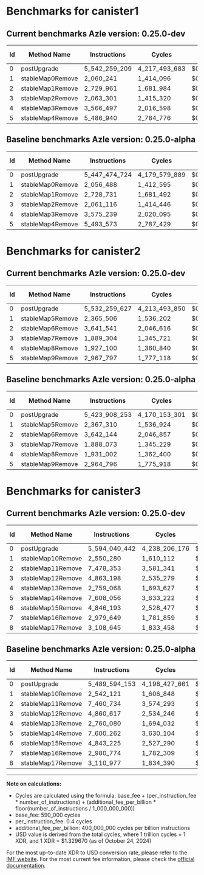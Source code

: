 # Benchmarks for canister1

## Current benchmarks Azle version: 0.25.0-dev

| Id  | Method Name      | Instructions  | Cycles        | USD           | USD/Million Calls | Change                               |
| --- | ---------------- | ------------- | ------------- | ------------- | ----------------- | ------------------------------------ |
| 0   | postUpgrade      | 5_542_259_209 | 4_217_493_683 | $0.0056078748 | $5_607.87         | <font color="red">+94_784_485</font> |
| 1   | stableMap0Remove | 2_060_241     | 1_414_096     | $0.0000018803 | $1.88             | <font color="red">+3_753</font>      |
| 2   | stableMap1Remove | 2_729_961     | 1_681_984     | $0.0000022365 | $2.23             | <font color="red">+1_230</font>      |
| 3   | stableMap2Remove | 2_063_301     | 1_415_320     | $0.0000018819 | $1.88             | <font color="red">+2_185</font>      |
| 4   | stableMap3Remove | 3_566_497     | 2_016_598     | $0.0000026814 | $2.68             | <font color="green">-8_742</font>    |
| 5   | stableMap4Remove | 5_486_940     | 2_784_776     | $0.0000037028 | $3.70             | <font color="green">-6_633</font>    |

## Baseline benchmarks Azle version: 0.25.0-alpha

| Id  | Method Name      | Instructions  | Cycles        | USD           | USD/Million Calls |
| --- | ---------------- | ------------- | ------------- | ------------- | ----------------- |
| 0   | postUpgrade      | 5_447_474_724 | 4_179_579_889 | $0.0055574620 | $5_557.46         |
| 1   | stableMap0Remove | 2_056_488     | 1_412_595     | $0.0000018783 | $1.87             |
| 2   | stableMap1Remove | 2_728_731     | 1_681_492     | $0.0000022358 | $2.23             |
| 3   | stableMap2Remove | 2_061_116     | 1_414_446     | $0.0000018807 | $1.88             |
| 4   | stableMap3Remove | 3_575_239     | 2_020_095     | $0.0000026861 | $2.68             |
| 5   | stableMap4Remove | 5_493_573     | 2_787_429     | $0.0000037064 | $3.70             |

# Benchmarks for canister2

## Current benchmarks Azle version: 0.25.0-dev

| Id  | Method Name      | Instructions  | Cycles        | USD           | USD/Million Calls | Change                                |
| --- | ---------------- | ------------- | ------------- | ------------- | ----------------- | ------------------------------------- |
| 0   | postUpgrade      | 5_532_259_627 | 4_213_493_850 | $0.0056025564 | $5_602.55         | <font color="red">+108_351_374</font> |
| 1   | stableMap5Remove | 2_365_506     | 1_536_202     | $0.0000020426 | $2.04             | <font color="green">-1_804</font>     |
| 2   | stableMap6Remove | 3_641_541     | 2_046_616     | $0.0000027213 | $2.72             | <font color="green">-603</font>       |
| 3   | stableMap7Remove | 1_889_304     | 1_345_721     | $0.0000017894 | $1.78             | <font color="red">+1_231</font>       |
| 4   | stableMap8Remove | 1_927_100     | 1_360_840     | $0.0000018095 | $1.80             | <font color="green">-3_902</font>     |
| 5   | stableMap9Remove | 2_967_797     | 1_777_118     | $0.0000023630 | $2.36             | <font color="red">+3_001</font>       |

## Baseline benchmarks Azle version: 0.25.0-alpha

| Id  | Method Name      | Instructions  | Cycles        | USD           | USD/Million Calls |
| --- | ---------------- | ------------- | ------------- | ------------- | ----------------- |
| 0   | postUpgrade      | 5_423_908_253 | 4_170_153_301 | $0.0055449277 | $5_544.92         |
| 1   | stableMap5Remove | 2_367_310     | 1_536_924     | $0.0000020436 | $2.04             |
| 2   | stableMap6Remove | 3_642_144     | 2_046_857     | $0.0000027216 | $2.72             |
| 3   | stableMap7Remove | 1_888_073     | 1_345_229     | $0.0000017887 | $1.78             |
| 4   | stableMap8Remove | 1_931_002     | 1_362_400     | $0.0000018115 | $1.81             |
| 5   | stableMap9Remove | 2_964_796     | 1_775_918     | $0.0000023614 | $2.36             |

# Benchmarks for canister3

## Current benchmarks Azle version: 0.25.0-dev

| Id  | Method Name       | Instructions  | Cycles        | USD           | USD/Million Calls | Change                                |
| --- | ----------------- | ------------- | ------------- | ------------- | ----------------- | ------------------------------------- |
| 0   | postUpgrade       | 5_594_040_442 | 4_238_206_176 | $0.0056354156 | $5_635.41         | <font color="red">+104_446_289</font> |
| 1   | stableMap10Remove | 2_550_280     | 1_610_112     | $0.0000021409 | $2.14             | <font color="red">+8_159</font>       |
| 2   | stableMap11Remove | 7_478_353     | 3_581_341     | $0.0000047620 | $4.76             | <font color="red">+17_619</font>      |
| 3   | stableMap12Remove | 4_863_198     | 2_535_279     | $0.0000033711 | $3.37             | <font color="red">+2_581</font>       |
| 4   | stableMap13Remove | 2_759_068     | 1_693_627     | $0.0000022520 | $2.25             | <font color="green">-1_012</font>     |
| 5   | stableMap14Remove | 7_608_056     | 3_633_222     | $0.0000048310 | $4.83             | <font color="red">+7_794</font>       |
| 6   | stableMap15Remove | 4_846_193     | 2_528_477     | $0.0000033620 | $3.36             | <font color="red">+2_968</font>       |
| 7   | stableMap16Remove | 2_979_649     | 1_781_859     | $0.0000023693 | $2.36             | <font color="green">-1_125</font>     |
| 8   | stableMap17Remove | 3_108_645     | 1_833_458     | $0.0000024379 | $2.43             | <font color="green">-2_332</font>     |

## Baseline benchmarks Azle version: 0.25.0-alpha

| Id  | Method Name       | Instructions  | Cycles        | USD           | USD/Million Calls |
| --- | ----------------- | ------------- | ------------- | ------------- | ----------------- |
| 0   | postUpgrade       | 5_489_594_153 | 4_196_427_661 | $0.0055798640 | $5_579.86         |
| 1   | stableMap10Remove | 2_542_121     | 1_606_848     | $0.0000021366 | $2.13             |
| 2   | stableMap11Remove | 7_460_734     | 3_574_293     | $0.0000047526 | $4.75             |
| 3   | stableMap12Remove | 4_860_617     | 2_534_246     | $0.0000033697 | $3.36             |
| 4   | stableMap13Remove | 2_760_080     | 1_694_032     | $0.0000022525 | $2.25             |
| 5   | stableMap14Remove | 7_600_262     | 3_630_104     | $0.0000048268 | $4.82             |
| 6   | stableMap15Remove | 4_843_225     | 2_527_290     | $0.0000033605 | $3.36             |
| 7   | stableMap16Remove | 2_980_774     | 1_782_309     | $0.0000023699 | $2.36             |
| 8   | stableMap17Remove | 3_110_977     | 1_834_390     | $0.0000024391 | $2.43             |

---

**Note on calculations:**

- Cycles are calculated using the formula: base_fee + (per_instruction_fee \* number_of_instructions) + (additional_fee_per_billion \* floor(number_of_instructions / 1_000_000_000))
- base_fee: 590_000 cycles
- per_instruction_fee: 0.4 cycles
- additional_fee_per_billion: 400_000_000 cycles per billion instructions
- USD value is derived from the total cycles, where 1 trillion cycles = 1 XDR, and 1 XDR = $1.329670 (as of October 24, 2024)

For the most up-to-date XDR to USD conversion rate, please refer to the [IMF website](https://www.imf.org/external/np/fin/data/rms_sdrv.aspx).
For the most current fee information, please check the [official documentation](https://internetcomputer.org/docs/current/developer-docs/gas-cost#execution).
